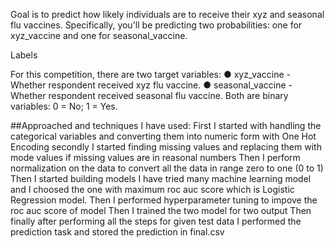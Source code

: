 Goal is to predict how likely individuals are to receive their xyz and seasonal flu
vaccines. Specifically, you'll be predicting two probabilities: one for xyz_vaccine and
one for seasonal_vaccine.

Labels

For this competition, there are two target variables:
● xyz_vaccine - Whether respondent received xyz flu vaccine.
● seasonal_vaccine - Whether respondent received seasonal flu vaccine.
Both are binary variables: 0 = No; 1 = Yes.

##Approached and techniques I have used: 
First I started with handling the categorical variables and converting them into numeric form with One Hot Encoding 
secondly I started finding missing values and replacing them with mode values if missing values are in reasonal numbers 
Then I perform normalization on the data to convert all the data in range zero to one (0 to 1) 
Then I started building models I have tried many machine learning model and I choosed the one with maximum  roc auc score which is Logistic Regression model.
Then I performed hyperparameter tuning to impove the roc auc score of model 
Then I trained the two model for two output 
Then finally after performing all the steps for given test data I performed the prediction task and stored the prediction in final.csv
